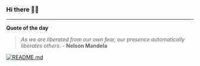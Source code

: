 ### Hi there 👋🏻


---

**Quote of the day**

> *As we are liberated from our own fear, our presence automatically liberates others.* - **Nelson Mandela** 

[![README.md](https://github.com/marcolovazzano/marcolovazzano/actions/workflows/readme.yml/badge.svg?branch=main)](https://github.com/marcolovazzano/marcolovazzano/actions/workflows/readme.yml)
